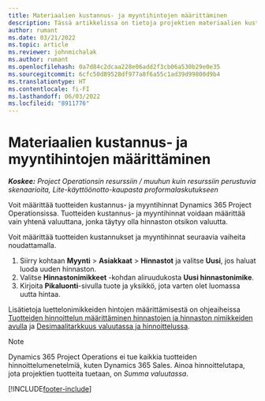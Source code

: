 ```yaml
---
title: Materiaalien kustannus- ja myyntihintojen määrittäminen
description: Tässä artikkelissa on tietoja projektien materiaalien kustannus- ja myyntikustannusten määrittämisestä.
author: rumant
ms.date: 03/21/2022
ms.topic: article
ms.reviewer: johnmichalak
ms.author: rumant
ms.openlocfilehash: 0a7d84c2dcaa228e06add2f3cb06a530b29e0e35
ms.sourcegitcommit: 6cfc50d89528df977a8f6a55c1ad39d99800d9b4
ms.translationtype: HT
ms.contentlocale: fi-FI
ms.lasthandoff: 06/03/2022
ms.locfileid: "8911776"
---
```

# <a name="set-up-cost-and-sales-rates-for-materials"></a>Materiaalien kustannus- ja myyntihintojen määrittäminen

_**Koskee:** Project Operationsin resurssiin / muuhun kuin resurssiin perustuvia skenaarioita, Lite-käyttöönotto-kaupasta proformalaskutukseen_

Voit määrittää tuotteiden kustannus- ja myyntihinnat Dynamics 365 Project Operationsissa. Tuotteiden kustannus- ja myyntihinnat voidaan määrittää vain yhtenä valuuttana, jonka täytyy olla hinnaston otsikon valuutta.

Voit määrittää tuotteiden kustannukset ja myyntihinnat seuraavia vaiheita noudattamalla. 

1. Siirry kohtaan **Myynti** > **Asiakkaat** > **Hinnastot** ja valitse **Uusi**, jos haluat luoda uuden hinnaston. 
2. Valitse **Hinnastonimikkeet** -kohdan aliruudukosta **Uusi hinnastonimike**. 
3. Kirjoita **Pikaluonti**-sivulla tuote ja yksikkö, jota varten olet luomassa uutta hintaa.

Lisätietoja luettelonimikkeiden hintojen määrittämisestä on ohjeaiheissa [Tuotteiden hinnoittelun määrittäminen hinnastojen ja hinnaston nimikkeiden avulla](/dynamics365/sales/create-price-lists-price-list-items-define-pricing-products) ja [Desimaalitarkkuus valuutassa ja hinnoittelussa](/dynamics365/sales/decimal-precision-currency-pricing).
> [!NOTE]
> Dynamics 365 Project Operations ei tue kaikkia tuotteiden hinnoittelumenetelmiä, kuten Dynamics 365 Sales. Ainoa hinnoittelutapa, jota projektien tuotteita tuetaan, on *Summa valuutassa*.


[!INCLUDE[footer-include](../includes/footer-banner.md)]
